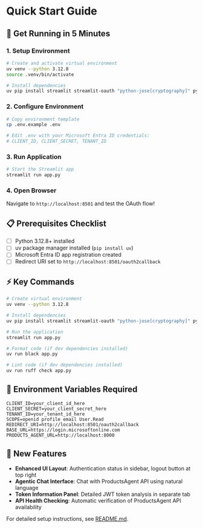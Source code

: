 # Quick Start Guide

## 🚀 Get Running in 5 Minutes

### 1. Setup Environment
```bash
# Create and activate virtual environment
uv venv --python 3.12.8
source .venv/bin/activate

# Install dependencies
uv pip install streamlit streamlit-oauth "python-jose[cryptography]" python-dotenv requests cryptography
```

### 2. Configure Environment
```bash
# Copy environment template
cp .env.example .env

# Edit .env with your Microsoft Entra ID credentials:
# CLIENT_ID, CLIENT_SECRET, TENANT_ID
```

### 3. Run Application
```bash
# Start the Streamlit app
streamlit run app.py
```

### 4. Open Browser
Navigate to `http://localhost:8501` and test the OAuth flow!

## 📋 Prerequisites Checklist

- [ ] Python 3.12.8+ installed
- [ ] uv package manager installed (`pip install uv`)
- [ ] Microsoft Entra ID app registration created
- [ ] Redirect URI set to `http://localhost:8501/oauth2callback`

## ⚡ Key Commands

```bash
# Create virtual environment
uv venv --python 3.12.8

# Install dependencies
uv pip install streamlit streamlit-oauth "python-jose[cryptography]" python-dotenv requests cryptography

# Run the application
streamlit run app.py

# Format code (if dev dependencies installed)
uv run black app.py

# Lint code (if dev dependencies installed)  
uv run ruff check app.py
```

## 🔧 Environment Variables Required

```env
CLIENT_ID=your_client_id_here
CLIENT_SECRET=your_client_secret_here  
TENANT_ID=your_tenant_id_here
SCOPE=openid profile email User.Read
REDIRECT_URI=http://localhost:8501/oauth2callback
BASE_URL=https://login.microsoftonline.com
PRODUCTS_AGENT_URL=http://localhost:8000
```

## 🤖 New Features

- **Enhanced UI Layout**: Authentication status in sidebar, logout button at top right
- **Agentic Chat Interface**: Chat with ProductsAgent API using natural language
- **Token Information Panel**: Detailed JWT token analysis in separate tab
- **API Health Checking**: Automatic verification of ProductsAgent API availability

For detailed setup instructions, see [README.md](README.md).
